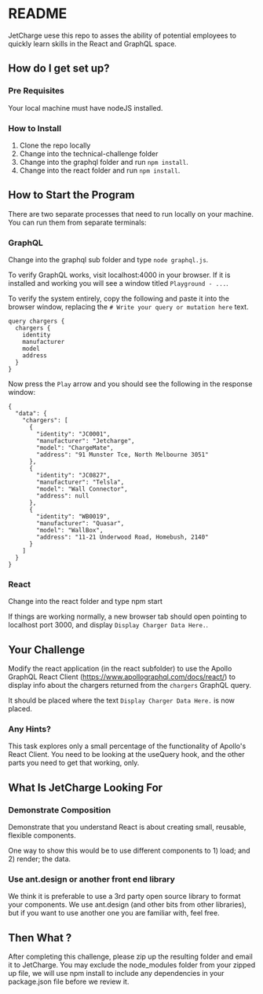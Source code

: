 # README #

JetCharge uese this repo to asses the ability of potential employees to quickly learn skills in the React and GraphQL space.

## How do I get set up?
### Pre Requisites

Your local machine must have nodeJS installed.
### How to Install
1. Clone the repo locally
1. Change into the technical-challenge folder
1. Change into the graphql folder and run `npm install`.
1. Change into the react folder and run `npm install`.

## How to Start the Program
There are two separate processes that need to run locally on your machine. You can run them from separate terminals:

### GraphQL
Change into the graphql sub folder and type `node graphql.js`. 

To verify GraphQL works, visit localhost:4000 in your browser. If it is installed and working you will see a window titled `Playground - ...`.

To verify the system entirely, copy the following and paste it into the browser window, replacing the `# Write your query or mutation here` text.

```
query chargers {
  chargers {
    identity
    manufacturer
    model
    address
  }
}
```

Now press the `Play` arrow and you should see the following in the response window:
```
{
  "data": {
    "chargers": [
      {
        "identity": "JC0001",
        "manufacturer": "Jetcharge",
        "model": "ChargeMate",
        "address": "91 Munster Tce, North Melbourne 3051"
      },
      {
        "identity": "JC0827",
        "manufacturer": "Telsla",
        "model": "Wall Connector",
        "address": null
      },
      {
        "identity": "WB0019",
        "manufacturer": "Quasar",
        "model": "WallBox",
        "address": "11-21 Underwood Road, Homebush, 2140"
      }
    ]
  }
}
```

### React
Change into the react folder and type npm start

If things are working normally, a new browser tab should open pointing to localhost port 3000, and display `Display Charger Data Here.`.

## Your Challenge

Modify the react application (in the react subfolder) to use the Apollo GraphQL React Client (https://www.apollographql.com/docs/react/) to display info about the chargers returned from the `chargers` GraphQL query.

It should be placed where the text `Display Charger Data Here.` is now placed.

### Any Hints?

This task explores only a small percentage of the functionality of Apollo's React Client. You need to be looking at the useQuery hook, and the other parts you need to get that working, only.

## What Is JetCharge Looking For

### Demonstrate Composition

Demonstrate that you understand React is about creating small, reusable, flexible components.

One way to show this would be to use different components to 1) load; and 2) render; the data.

### Use ant.design or another front end library

We think it is preferable to use a 3rd party open source library to format your components. We use ant.design (and other bits from other libraries), but if you want to use another one you are familiar with, feel free.

## Then What ?
After completing this challenge, please zip up the resulting folder and email it to JetCharge. You may exclude the node_modules folder from your zipped up file, we will use npm install to include any dependencies in your package.json file before we review it.